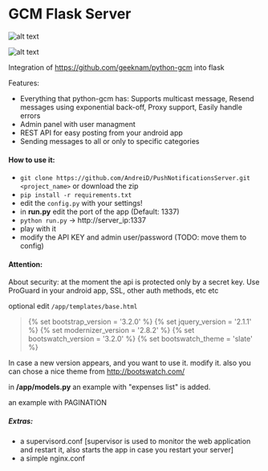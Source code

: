 GCM Flask Server
========================



![alt text](https://github.com/AndreiD/PushNotificationsServer/blob/master/app/static/img/pic_0.jpg "How the app looks 1")


![alt text](https://github.com/AndreiD/PushNotificationsServer/blob/master/app/static/img/pic_1.jpg "Send a message")

Integration of https://github.com/geeknam/python-gcm into flask

Features:
- Everything that python-gcm has: Supports multicast message, Resend messages using exponential back-off, Proxy support, Easily handle errors
- Admin panel with user managment
- REST API for easy posting from your android app
- Sending messages to all or only to specific categories


#### How to use it:

- `git clone https://github.com/AndreiD/PushNotificationsServer.git <project_name>` or download the zip
- `pip install -r requirements.txt`
- edit the `config.py` with your settings!
- in **run.py** edit the port of the app (Default: 1337)
- `python run.py` -> http://server_ip:1337
- play with it
- modify the API KEY and admin user/password (TODO: move them to config)


#### Attention:

About security: at the moment the api is protected only by a secret key. Use ProGuard in your android app, SSL, other auth methods, etc etc

optional edit `/app/templates/base.html`

> <!DOCTYPE html>
> <html lang="en" class="no-js">
> {% set bootstrap_version = '3.2.0' %}
> {% set jquery_version = '2.1.1' %}
> {% set modernizer_version = '2.8.2' %}
> {% set bootswatch_version = '3.2.0' %}
> {% set bootswatch_theme = 'slate' %}


In case a new version appears, and you want to use it. modify it. also you can chose a nice theme from http://bootswatch.com/

in __/app/models.py__ an example with "expenses list" is added.

an example with PAGINATION

##### Extras:

- a supervisord.conf [supervisor is used to monitor the web application and restart it, also starts the app in case you restart your server]
- a simple nginx.conf


